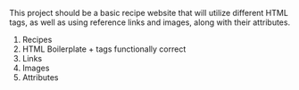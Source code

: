 This project should be a basic recipe website that will utilize different HTML tags, as well as using reference links and images, along with their attributes. 

1. Recipes
2. HTML Boilerplate + tags functionally correct
3. Links
4. Images
5. Attributes
